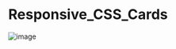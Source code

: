 # Responsive_CSS_Cards
![image](https://github.com/Vanestefani/Responsive_CSS_Cards/assets/47900659/7d95e49e-b3d4-4894-9cad-2230347c5ab6)
